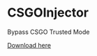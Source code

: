 # CSGOInjector
Bypass CSGO Trusted Mode

[Download here](https://github.com/toxa9/CSGOInjector/releases)